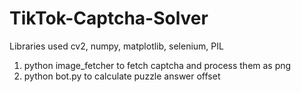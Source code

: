 # TikTok-Captcha-Solver

Libraries used cv2, numpy, matplotlib, selenium, PIL

1. python image_fetcher to fetch captcha and process them as png
2. python bot.py to calculate puzzle answer offset
